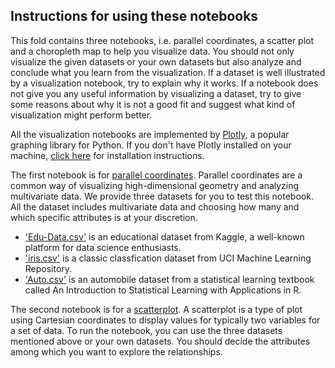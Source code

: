 ## Instructions for using these notebooks ##

This fold contains three notebooks, i.e. parallel coordinates, a scatter plot and a choropleth map to help you visualize data. You should not only visualize the given datasets or your own datasets but also analyze and conclude what you learn from the visualization. If a dataset is well illustrated by a visualization notebook, try to explain why it works. If a notebook does not give you any useful information by visualizing a dataset, try to give some reasons about why it is not a good fit and suggest what kind of visualization might perform better.

All the visualization notebooks are implemented by [Plotly](https://plot.ly), a popular graphing library for Python. If you don't have Plotly installed on your machine, [click here](https://plot.ly/python/getting-started/) for installation instructions.

The first notebook is for [parallel coordinates](https://en.wikipedia.org/wiki/Parallel_coordinates). Parallel coordinates are a common way of visualizing high-dimensional geometry and analyzing multivariate data. We provide three datasets for you to test this notebook. All the dataset includes multivariate data and choosing how many and which specific attributes is at your discretion.
* ['Edu-Data.csv'](https://www.kaggle.com/aljarah/xAPI-Edu-Data) is an educational dataset from Kaggle, a well-known platform for data science enthusiasts.
* ['iris.csv'](http://archive.ics.uci.edu/ml/datasets/Iris) is a classic classfication dataset from UCI Machine Learning Repository.
* ['Auto.csv'](http://www-bcf.usc.edu/~gareth/ISL/data.html) is an automobile dataset from a statistical learning textbook called An Introduction to Statistical Learning with Applications in R.

The second notebook is for a [scatterplot](https://en.wikipedia.org/wiki/Scatter_plot). A scatterplot is a type of plot using Cartesian coordinates to display values for typically two variables for a set of data. To run the notebook, you can use the three datasets mentioned above or your own datasets. You should decide the attributes among which you want to explore the relationships.

